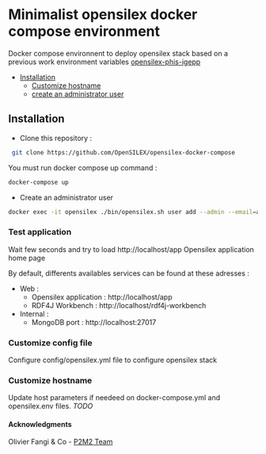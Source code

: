 

# Minimalist opensilex docker compose environment

Docker compose environnent to deploy opensilex stack based on a previous work environment variables [opensilex-phis-igepp](https://github.com/p2m2/opensilex-phis-igepp)

  - [Installation](#installation)
    - [Customize hostname](#customize-hostname)
    - [create an administrator user](#create-an-administrator-user)
## Installation

- Clone this repository :

```bash
 git clone https://github.com/OpenSILEX/opensilex-docker-compose
```
  
You must run docker compose up command :

```bash
docker-compose up
```

- Create an administrator user

```bash
docker exec -it opensilex ./bin/opensilex.sh user add --admin --email=admin@opensilex.org --lang=fr --firstName=firstName --lastName=lastName --password=admin
```
### Test application

Wait few seconds and try to load http://localhost/app  Opensilex application home page

By default, differents availables services can be found at these adresses :

- Web :
  - Opensilex application : http://localhost/app
  - RDF4J Workbench  :  http://localhost/rdf4j-workbench
- Internal :
  - MongoDB port : http://localhost:27017

### Customize config file

Configure config/opensilex.yml file to configure opensilex stack

### Customize hostname

Update host parameters if needeed on docker-compose.yml and  opensilex.env files.
*TODO*

#### Acknowledgments

Olivier Fangi & Co - [P2M2 Team](https://github.com/p2m2)